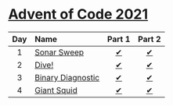 [Advent of Code 2021](https://adventofcode.com/2021)
====================================================

|Day  |Name                         |Part 1                         |Part 2                         |
|:---:|:----------------------------|:-----------------------------:|:-----------------------------:|
|1    |[Sonar Sweep][Day1]          |[&#10004;](./Day1/part1.dart)  |[&#10004;](./Day1/part2.dart)  |
|2    |[Dive!][Day2]                |[&#10004;](./Day2/part1.dart)  |[&#10004;](./Day2/part2.dart)  |
|3    |[Binary Diagnostic][Day3]    |[&#10004;](./Day3/part1.dart)  |[&#10004;](./Day3/part2.dart)  |
|4    |[Giant Squid][Day4]          |[&#10004;](./Day4/part1.dart)  |[&#10004;](./Day4/part2.dart)  |

[Day1]: https://adventofcode.com/2021/day/1
[Day2]: https://adventofcode.com/2021/day/2
[Day3]: https://adventofcode.com/2021/day/3
[Day4]: https://adventofcode.com/2021/day/4
